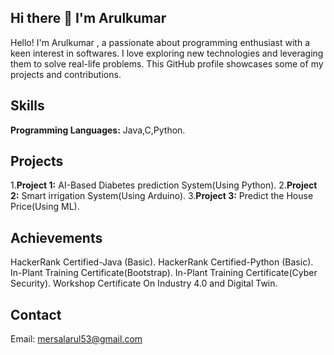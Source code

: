 ## Hi there 👋 I'm Arulkumar
Hello! I'm Arulkumar , a passionate about programming enthusiast with a keen interest in softwares. I love exploring new technologies and leveraging them to solve real-life problems. This GitHub profile showcases some of my projects and contributions.

## Skills
**Programming Languages:** Java,C,Python.
## Projects
1.**Project 1:** AI-Based Diabetes prediction System(Using Python).
2.**Project 2:** Smart irrigation System(Using Arduino).
3.**Project 3:** Predict the House Price(Using ML).
## Achievements
HackerRank Certified-Java (Basic).
HackerRank Certified-Python (Basic).
In-Plant Training Certificate(Bootstrap).
In-Plant Training Certificate(Cyber Security).
Workshop Certificate On Industry 4.0 and Digital Twin. 
## Contact
Email: mersalarul53@gmail.com
